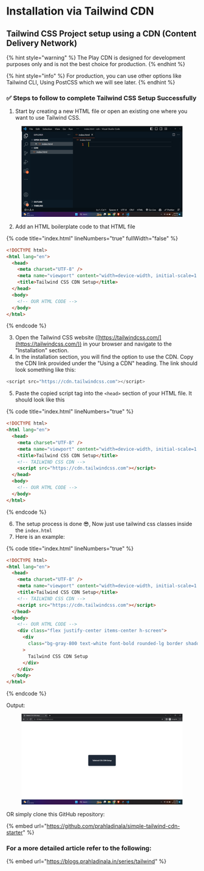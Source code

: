 # Installation via Tailwind CDN

## Tailwind CSS Project setup using a CDN (Content Delivery Network)

{% hint style="warning" %}
The Play CDN is designed for development purposes only and is not the best choice for production.
{% endhint %}

{% hint style="info" %}
For production, you can use other options like Tailwind CLI, Using PostCSS which we will see later.
{% endhint %}

### ✅ Steps to follow to complete Tailwind CSS Setup Successfully

1. Start by creating a new HTML file or open an existing one where you want to use Tailwind CSS.

<figure><img src="../.gitbook/assets/image (19).png" alt=""><figcaption></figcaption></figure>

2. Add an HTML boilerplate code to that HTML file

{% code title="index.html" lineNumbers="true" fullWidth="false" %}
```html
<!DOCTYPE html>
<html lang="en">
  <head>
    <meta charset="UTF-8" />
    <meta name="viewport" content="width=device-width, initial-scale=1.0" />
    <title>Tailwind CSS CDN Setup</title>
  </head>
  <body>
    <!-- OUR HTML CODE -->
  </body>
</html>
```
{% endcode %}

3. Open the Tailwind CSS website ([https://tailwindcss.com/](https://tailwindcss.com/)) in your browser and navigate to the "Installation" section.
4. In the installation section, you will find the option to use the CDN. Copy the CDN link provided under the "Using a CDN" heading. The link should look something like this:

```javascript
<script src="https://cdn.tailwindcss.com"></script>
```

5. Paste the copied script tag into the `<head>` section of your HTML file. It should look like this

{% code title="index.html" lineNumbers="true" %}
```html
<!DOCTYPE html>
<html lang="en">
  <head>
    <meta charset="UTF-8" />
    <meta name="viewport" content="width=device-width, initial-scale=1.0" />
    <title>Tailwind CSS CDN Setup</title>
    <!-- TAILWIND CSS CDN -->
    <script src="https://cdn.tailwindcss.com"></script>
  </head>
  <body>
    <!-- OUR HTML CODE -->
  </body>
</html>
```
{% endcode %}

6. The setup process is done 😎, Now just use tailwind css classes inside the `index.html`
7. Here is an example:

{% code title="index.html" lineNumbers="true" %}
```html
<!DOCTYPE html>
<html lang="en">
  <head>
    <meta charset="UTF-8" />
    <meta name="viewport" content="width=device-width, initial-scale=1.0" />
    <title>Tailwind CSS CDN Setup</title>
    <!-- TAILWIND CSS CDN -->
    <script src="https://cdn.tailwindcss.com"></script>
  </head>
  <body>
    <!-- OUR HTML CODE -->
    <div class="flex justify-center items-center h-screen">
      <div
        class="bg-gray-800 text-white font-bold rounded-lg border shadow-lg p-10"
      >
        Tailwind CSS CDN Setup
      </div>
    </div>
  </body>
</html>
```
{% endcode %}

Output:

<figure><img src="../.gitbook/assets/image (1) (1) (1) (1).png" alt=""><figcaption></figcaption></figure>

OR simply clone this GitHub repository:

{% embed url="https://github.com/prahladinala/simple-tailwind-cdn-starter" %}

### For a more detailed article refer to the following:

{% embed url="https://blogs.prahladinala.in/series/tailwind" %}
